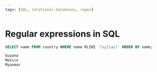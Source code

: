```yaml
---
tags: [SQL, relational-databases, regex]
---
```


# Regular expressions in SQL

```sql
SELECT name FROM country WHERE name RLIKE '[xy][ai]' ORDER BY name;

Guyana
Mexico
Myanmar
```
